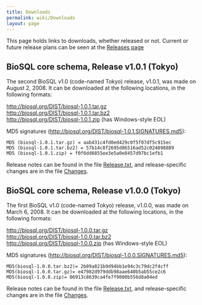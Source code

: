```yaml
---
title: Downloads
permalink: wiki/Downloads
layout: page
---
```


This page holds links to downloads, whether released or not. Current or
future release plans can be seen at the [Releases
page](Releases "wikilink")

BioSQL core schema, Release v1.0.1 (Tokyo)
------------------------------------------

The second BioSQL v1.0 (code-named Tokyo) release, v1.0.1, was made on
August 2, 2008. It can be downloaded at the following locations, in the
following formats:

<http://biosql.org/DIST/biosql-1.0.1.tar.gz>  
<http://biosql.org/DIST/biosql-1.0.1.tar.bz2>  
<http://biosql.org/DIST/biosql-1.0.1.zip> (has Windows-style EOL)

MD5 signatures (http://biosql.org/DIST/biosql-1.0.1.SIGNATURES.md5):

`MD5 (biosql-1.0.1.tar.gz) = aab431c4fd0ed429c0f5f07df5c915ec`  
`MD5 (biosql-1.0.1.tar.bz2) = 57b14c8f2695d86516ad52c024898889`  
`MD5 (biosql-1.0.1.zip) = f0f6dd6855ee3e5a0e8457d97bc1efb1`

Release notes can be found in the file
[Release.txt](http://code.open-bio.org/svnweb/index.cgi/biosql/view/biosql-schema/tags/biosql-release-1-0-1/Release.txt),
and release-specific changes are in the file
[Changes](http://code.open-bio.org/svnweb/index.cgi/biosql/view/biosql-schema/tags/biosql-release-1-0-1/Changes).

BioSQL core schema, Release v1.0.0 (Tokyo)
------------------------------------------

The first BioSQL v1.0 (code-named Tokyo) release, v1.0.0, was made on
March 6, 2008. It can be downloaded at the following locations, in the
following formats:

<http://biosql.org/DIST/biosql-1.0.0.tar.gz>  
<http://biosql.org/DIST/biosql-1.0.0.tar.bz2>  
<http://biosql.org/DIST/biosql-1.0.0.zip> (has Windows-style EOL)

MD5 signatures (http://biosql.org/DIST/biosql-1.0.0.SIGNATURES.md5):

`MD5(biosql-1.0.0.tar.bz2)= 2b09a821b9d94bb1e94c3c79dc2f4cff`  
`MD5(biosql-1.0.0.tar.gz)= e47982d979ddb98aae640b5ab55ce2c6`  
`MD5(biosql-1.0.0.zip)= 06913c8639ca4fe7f9000b556d8a04ed`

Release notes can be found in the file
[Release.txt](http://code.open-bio.org/svnweb/index.cgi/biosql/view/biosql-schema/tags/biosql-release-1-0-0/Release.txt),
and release-specific changes are in the file
[Changes](http://code.open-bio.org/svnweb/index.cgi/biosql/view/biosql-schema/tags/biosql-release-1-0-0/Changes).
